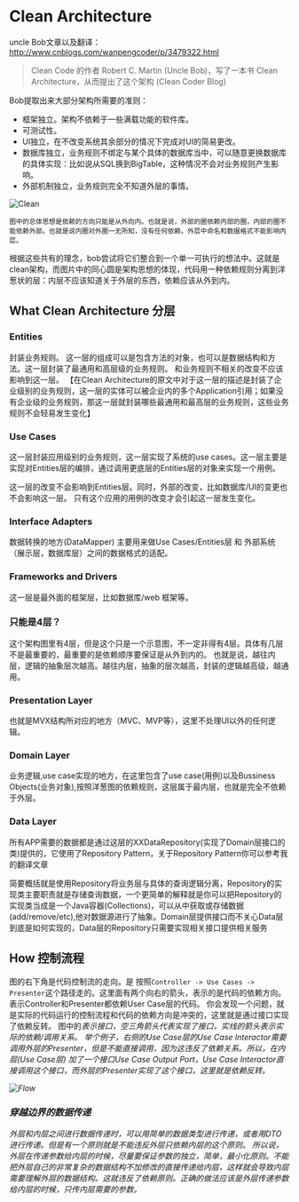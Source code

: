 # Clean Architecture

uncle Bob文章以及翻译：http://www.cnblogs.com/wanpengcoder/p/3479322.html

> Clean Code 的作者 Robert C. Martin (Uncle Bob)，写了一本书 Clean Architecture，从而提出了这个架构 (Clean Coder Blog)

Bob提取出来大部分架构所需要的准则：

- 框架独立。架构不依赖于一些满载功能的软件库。
- 可测试性。
- UI独立，在不改变系统其余部分的情况下完成对UI的简易更改。
- 数据库独立，业务规则不绑定与某个具体的数据库当中，可以随意更换数据库的具体实现：比如说从SQL换到BigTable，这种情况不会对业务规则产生影响。
- 外部机制独立，业务规则完全不知道外层的事情。

![Clean](https://pic1.zhimg.com/80/v2-28f5a77fe859101974d013bbd6cf61f8_720w.webp)

`图中的总体思想是依赖的方向只能是从外向内。也就是说，外部的圈依赖内部的圈，内部的圈不能依赖外部。也就是说内圈对外圈一无所知，没有任何依赖。外层中命名和数据格式不能影响内层。`

根据这些共有的理念，bob尝试将它们整合到一个单一可执行的想法中。这就是clean架构，而图片中的同心圆是架构思想的体现，代码用一种依赖规则分离到洋葱状的层：内层不应该知道关于外层的东西，依赖应该从外到内。

## What Clean Architecture 分层

### Entities

封装业务规则。 这一层的组成可以是包含方法的对象，也可以是数据结构和方法。这一层封装了最通用和高层级的业务规则。 和业务规则不相关的改变不应该影响到这一层。 【在Clean Architecture的原文中对于这一层的描述是封装了企业级别的业务规则，这一层的实体可以被企业内的多个Application引用；如果没有企业级的业务规则，那这一层就封装哪些最通用和最高层的业务规则，这些业务规则不会轻易发生变化】

### Use Cases

这一层封装应用级别的业务规则，这一层实现了系统的use cases。这一层主要是实现对Entities层的编排，通过调用更底层的Entities层的对象来实现一个用例。

这一层的改变不会影响到Entities层。同时，外部的改变，比如数据库/UI的变更也不会影响这一层。 只有这个应用的用例的改变才会引起这一层发生变化。

### Interface Adapters

数据转换的地方(DataMapper) 主要用来做Use Cases/Entities层 和 外部系统（展示层，数据库层）之间的数据格式的适配。

### Frameworks and Drivers

这一层是最外面的框架层，比如数据库/web 框架等。

### 只能是4层？

这个架构图里有4层，但是这个只是一个示意图，不一定非得有4层。具体有几层不是最重要的，最重要的是依赖顺序要保证是从外到内的。 也就是说，越往内层，逻辑的抽象层次越高。越往内层，抽象的层次越高，封装的逻辑越高级，越通用。

### Presentation Layer

也就是MVX结构所对应的地方（MVC、MVP等），这里不处理UI以外的任何逻辑。

### Domain Layer

业务逻辑,use case实现的地方，在这里包含了use case(用例)以及Bussiness Objects(业务对象),按照洋葱图的依赖规则，这层属于最内层，也就是完全不依赖于外层。

### Data Layer

所有APP需要的数据都是通过这层的XXDataRepository(实现了Domain层接口的类)提供的，它使用了Repository Pattern，关于Repository Pattern你可以参考我的翻译文章

简要概括就是使用Repository将业务层与具体的查询逻辑分离，Repository的实现类主要职责就是存储查询数据，一个更简单的解释就是你可以把Repository的实现类当成是一个Java容器(Collections)，可以从中获取或存储数据(add/remove/etc),他对数据源进行了抽象。Domain层提供接口而不关心Data层到底是如何实现的，Data层的Repository只需要实现相关接口提供相关服务

## How 控制流程

图的右下角是代码控制流的走向。是 按照`Controller -> Use Cases -> Presenter`这个路径走的。这里面有两个向右的箭头，表示的是代码的依赖方向。表示Controller和Presenter都依赖User Case层的代码。 你会发现一个问题，就是实际的代码运行的控制流程和代码的依赖方向是冲突的，这里就是通过接口实现了依赖反转。 图中的<I>表示接口，空三角箭头代表实现了接口，实线的箭头表示实际的依赖/调用关系。 举个例子，右侧的Use Case层的Use Case Interactor需要调用外层的Presenter，但是不能直接调用，因为这违反了依赖关系。所以，在内层(Use Case层) 加了一个接口Use Case Output Port，Use Case Interactor直接调用这个接口，而外层的Presenter实现了这个接口，这里就是依赖反转。

![Flow](https://pic2.zhimg.com/80/v2-207d045077f56c6e4c6f6ee3dba9c59d_720w.webp)

### 穿越边界的数据传递

外层和内层之间进行数据传递时，可以用简单的数据类型进行传递，或者用DTO进行传递。但是有一个原则就是不能违反外层只依赖内层的这个原则。 所以说，外层在传递参数给内层的时候，尽量要保证参数的独立，简单，最小化原则。不能把外层自己的非常复杂的数据结构不加修改的直接传递给内层，这样就会导致内层需要理解外层的数据结构。这就违反了依赖原则。正确的做法应该是外层传递参数给内层的时候，只传内层需要的参数。

